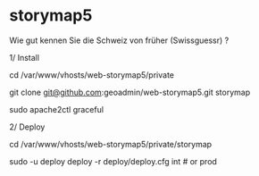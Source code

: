 storymap5
=========

Wie gut kennen Sie die Schweiz von früher (Swissguessr) ?

1/ Install 

   cd /var/www/vhosts/web-storymap5/private 

   git clone git@github.com:geoadmin/web-storymap5.git storymap

   sudo apache2ctl graceful

2/ Deploy

   cd /var/www/vhosts/web-storymap5/private/storymap

   sudo -u deploy deploy -r deploy/deploy.cfg int   # or prod
